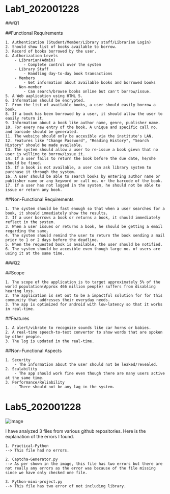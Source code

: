 # Lab1_202001228

###Q1

##Functional Requirements

	1. Authentication (Student/Member/Library staff/Librarian Login)
	2. Should show list of books available to borrow.
	3. Record of books borrowed by the user.
	4. Authorization Levels
		- Librarian(Admin)
			- Complete control over the system
		- Library Staff
			- Handling day-to-day book transactions
		- Members
			- Get information about available books and borrowed books
		- Non-member
			- Can search/browse books online but can't borrow/issue.
	5. A Web aaplication using HTML 5.
	6. Information should be encrypted.
	7. From the list of available books, a user should easily borrow a book.
	8. If a book has been borrowed by a user, it should allow the user to easily return it.
	9. Information about a book like author name, genre, publisher name.
	10. For every new entry of the book, A unique and specific call no. and barcode should be generated.
	11. The website should only be accesible via the institute's LAN.
	12. Features like "Change Password", "Reading History", "Search History" should be made available.
	13. The system should allow a user to re-issue a book gievn that no user is willing to borrow/issue it.
	14. If a user fails to return the book before the due date, he/she should be fined.
	15. If a book is not available, a user can ask library system to purchase it through the system.
	16. A user should be able to search books by entering author name or publisher name or any keyword or call no. or the barcode of the book.
	17. If a user has not logged in the system, he should not be able to issue or return any book.
	
##Non-Functional Requirements

	1. The system should be fast enough so that when a user searches for a book, it should immediately show the results.
	2. If a user borrows a book or returns a book, it should immediately reflect in the system.
	3. When a user issues or returns a book, he should be getting a email regarding the same.
	4. The system should remind the user to return the book sending a mail prior to 1 or 2 days before the deadline.
	5. When the requested book is available, the user should be notified.
	6. The system should be accesible even though large no. of users are using it at the same time.
	

###Q2

##Scope

	1. The scope of the application is to target approximately 5% of the world population(Approx 466 million people) suffers from disabling hearing loss.
	2. The application is set out to be a impactful solution for for this community that addresses their everyday needs.
	3. The app is optimized for android with low-latency so that it works in real-time.
	
##Features

	1. A alert/vibrate to recognize sounds like car horns or babies.
	2. A real-time speech-to-text convertor to show words that are spoken by other people.
	3. The log is updated in the real-time.
	
##Non-Functional Aspects

	1. Security
		- The information about the user should not be leaked/revealed.
	2. Scalability
		- The app should work fine even though there are many users active at the same time.
	3. Performance/Reliability
		- There should not be any lag in the system.

# Lab5_202001228
![image](https://user-images.githubusercontent.com/75673132/225581033-68e35a4d-e4e5-49f4-8c73-c988d71c244c.png)

I have analyzed 3 files from various github repositories. Here is the explanation of the errors I found.
	
	1. Practical-Python
	--> This file had no errors.

	2. Captcha-Generator.py
	--> As per shown in the image, this file has two errors but there are not really any errors as the error was because of the file missing since we have only checked one file.

	3. Python-mini-project.py
	--> This file has two error of not including library.

